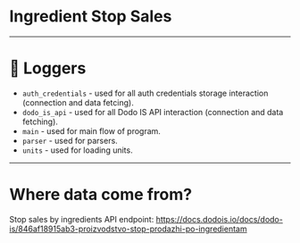 # Ingredient Stop Sales

---

# 📢 Loggers

- `auth_credentials` - used for all auth credentials storage interaction (connection and data fetcing).
- `dodo_is_api` - used for all Dodo IS API interaction (connection and data fetching).
- `main` - used for main flow of program.
- `parser` - used for parsers.
- `units` - used for loading units.

---

# Where data come from?
Stop sales by ingredients API endpoint: https://docs.dodois.io/docs/dodo-is/846af18915ab3-proizvodstvo-stop-prodazhi-po-ingredientam
